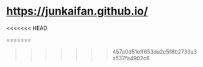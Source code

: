 # https://junkaifan.github.io/
<<<<<<< HEAD

=======
>>>>>>> 457a0d51eff653da2c5f8b2739a3a537fa4902c6
